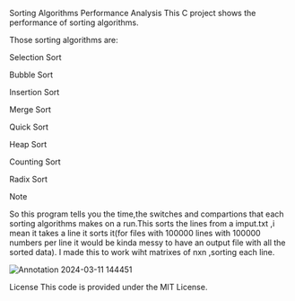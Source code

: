Sorting Algorithms Performance Analysis
This C project shows the performance of sorting algorithms.

Those sorting algorithms are:

Selection Sort

Bubble Sort

Insertion Sort

Merge Sort

Quick Sort

Heap Sort

Counting Sort

Radix Sort


Note

So this program tells you the time,the switches and compartions that each sorting algorithms makes on a run.This sorts the lines from a imput.txt ,i mean it takes a line it sorts it(for files with 100000 lines with 100000 numbers per line it would be kinda messy to have an output file with all the sorted data).
I made this to work wiht matrixes of nxn ,sorting each line.

![Annotation 2024-03-11 144451](https://github.com/pocatalin/sorting-algorithms/assets/32682232/3b57d040-54db-41e2-90bc-298d0a450568)

License
This code is provided under the MIT License. 


